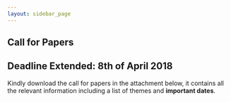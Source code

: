 ```yaml
---
layout: sidebar_page
---
```


## Call for Papers

##  Deadline Extended: 8th of April 2018


Kindly download the call for papers in the attachment below, it contains all the relevant information including a list of themes and **important dates**.